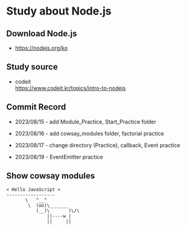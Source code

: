 # Study about Node.js

## Download Node.js
- https://nodejs.org/ko

## Study source
- codeit
  <br> https://www.codeit.kr/topics/intro-to-nodejs

## Commit Record
- 2023/08/15 - add Module_Practice, Start_Practice folder

- 2023/08/16 - add cowsay_modules folder, factorial practice

- 2023/08/17 - change directory (Practice), callback, Event practice

- 2023/08/19 - EventEmitter practice

## Show cowsay modules
 ```
< Hello JavaScript >
 ------------------
        \   ^__^
         \  (oo)\_______
            (__)\       )\/\
                ||----w |
                ||     ||
```